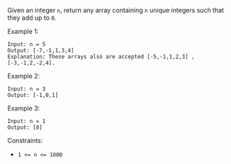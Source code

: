 Given an integer `n`, return any array containing `n` unique integers such that they add up to `0`.

 

Example 1:
```
Input: n = 5
Output: [-7,-1,1,3,4]
Explanation: These arrays also are accepted [-5,-1,1,2,3] , [-3,-1,2,-2,4].
```
Example 2:
```
Input: n = 3
Output: [-1,0,1]
```
Example 3:
```
Input: n = 1
Output: [0]
 ```

Constraints:

- `1 <= n <= 1000`